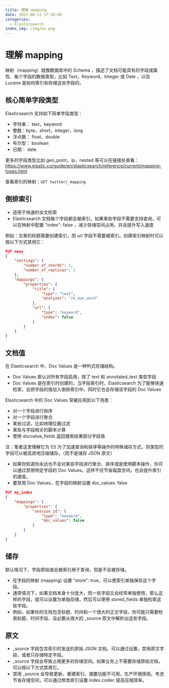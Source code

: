 ```yaml
---
title: 理解 mapping
date: 2022-08-13 17:56:00
categories:
  - Elasticsearch
index_img: /img/es.png
---
```


# 理解 mapping

映射（mapping）就像数据库中的 Schema ，描述了文档可能具有的字段或属性、每个字段的数据类型，比如 Text，Keyword，Integer 或 Date ，以及 Lucene 是如何索引和存储这些字段的。

## 核心简单字段类型

Elasticsearch 支持如下简单字段类型：

+ 字符串： text，keyword
+ 整数：byte，short，integer，long
+ 浮点数： float，double
+ 布尔型： boolean
+ 日期： date

更多的字段类型比如 geo_point，ip，nested 等可以在链接处查看：https://www.elastic.co/guide/en/elasticsearch/reference/current/mapping-types.html

查看索引的映射：`GET twitter/_mapping`

## 倒排索引

+ 适用于快速的全文检索
+ Elasticsearch 文档每个字段都会被索引。如果某些字段不需要支持查询，可以在映射中配置 "index": false ，减少存储空间占用，并且提升写入速度

例如：文章的标题需要创建索引，而 url 字段不需要被索引。创建索引映射时可以按以下方式禁用它：

```json
PUT news
{
    "settings": { 
        "number_of_shards": 5, 
        "number_of_replicas": 1
    },
    "mappings": { 
        "properties": { 
            "title": { 
                "type": "text", 
                "analyzer": "ik_max_word"
            },
            "url": {
                "type": "keyword", 
                "index": false
            }   
        }
    }
}
```

## 文档值

在 Elasticsearch 中，Doc Values 是一种列式存储结构。

+ Doc Values 默认对所有字段启用，除了 text 和 annotated_text 类型字段
+ Doc Values 是在索引时创建的，当字段索引时，Elasticsearch 为了能够快速检索，会把字段的值加入倒排索引中，同时它也会存储该字段的 Doc Values

Elasticsearch 中的 Doc Values 常被应用到以下场景：

+ 对一个字段进行排序
+ 对一个字段进行聚合
+ 某些过滤，比如地理位置过滤
+ 某些与字段相关的脚本计算
+ 使用 docvalue_fields 返回搜索结果部分字段值

注：笔者这里理解它为 ES 为了加速查询和排序等操作的特殊储存方式，同类型的字段可以被高效地压缩储存。（而不是储存 JSON 原文）

+ 如果你知道你永远也不会对某些字段进行聚合、排序或是使用脚本操作，你可以通过禁用特定字段的 Doc Values。这样不仅节省磁盘空间，也会提升索引的速度。
+ 要禁用 Doc Values，在字段的映射设置 doc_values: false

```json
PUT my_index
{ 
    "mappings": { 
        "properties": { 
            "session_id": { 
                "type": "keyword", 
                "doc_values": false
            }
        }
    }
}
```

## 储存

默认情况下，字段原始值会被索引用于查询，但是不会被存储。

+ 在字段的映射 (mapping) 设置 "store": true，可以使索引单独保存这个字段。
+ 通常情况下，如果文档本身十分庞大，而一些字段又会经常单独使用，那么这样的字段，就可以设置为单独存储，然后可以使用 stored_fields 单独检索这些字段。
+ 例如，如果你的文档包含标题、时间和一个很大的正文字段，你可能只需要检索标题、时间字段，没必要从很大的 _source 原文中解析出这些字段。

## 原文

+ _source 字段包含索引时发送的原始 JSON 文档。可以通过设置，禁用原文字段，或者只存储特定字段。
+ _source 字段会导致占用更多的存储空间。如果业务上不需要存储原始文档，可以按以下方式禁用它。
+ 禁用 _source 会导致更新、重建索引、摘要功能不可用，生产环境慎用。考虑节省存储空间，可以通过修改索引设置 index.codec 提高压缩效率。